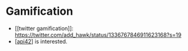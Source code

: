# Gamification

- [[twitter gamification]]: https://twitter.com/add_hawk/status/1336767846911623168?s=19
- [[api42]] is interested.

[//begin]: # "Autogenerated link references for markdown compatibility"
[api42]: api42 "Api42"
[//end]: # "Autogenerated link references"